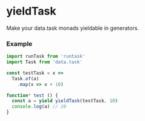 # yieldTask

Make your data.task monads yieldable in generators.

### Example
```javascript
import runTask from 'runtask'
import Task from 'data.task'

const testTask = x =>
  Task.of(a)
    .map(x => x + 10)

function* test () {
  const a = yield yieldTask(testTask, 10)
  console.log(a) // 20
}

```